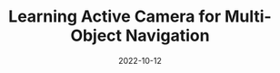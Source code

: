 ---
title: "Learning Active Camera for Multi-Object Navigation"
collection: conferences
permalink: /publication/Learning_Active
date: 2022-10-12
year: "2022"
venue: "NeurIPS"
city: 
state: ""
thumbnail: "Learning_Active.png"
teaser :
authors: "Peihao Chen, Dongyu Ji, Kunyang Lin, Weiwen Hu, Wenbing Huang, Thomas H. Li, Mingkui Tan, Chuang Gan"
bibtex: Learning_Active.txt
uri: Learning_Active.pdf
arxiv: https://arxiv.org/abs/2210.07505
project: 
source: 
poster: 
data:
---